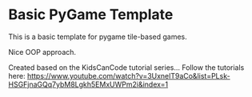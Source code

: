 <h1>Basic PyGame Template</h1>

This is a basic template for pygame tile-based games. 

Nice OOP approach.

Created based on the KidsCanCode tutorial series... 
Follow the tutorials here: 
https://www.youtube.com/watch?v=3UxnelT9aCo&list=PLsk-HSGFjnaGQq7ybM8Lgkh5EMxUWPm2i&index=1
